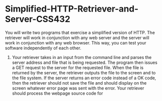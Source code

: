 # Simplified-HTTP-Retriever-and-Server-CSS432

You will write two programs that exercise a simplified version of HTTP.  The retriever will work in conjunction with any web server and the server will work in conjunction with any web browser.  This way, you can test your software independently of each other.

1)  Your retriever takes in an input from the command line and parses the server address and file that is being requested.  The program then issues a GET request to the server for the requested file.  When the file is returned by the server, the retriever outputs the file to the screen and to the file system.  If the server returns an error code instead of a OK code, then the retriever should not save the file and should display on the screen whatever error page was sent with the error.  Your retriever should process the webpage source code for <script> tags and <img> tags and issue GET requests for those files and save them to the file system.  Your retriever should exit after receiving the response.

2)  Your server waits for a connection and an HTTP GET request (you may do this single threaded or multi-threaded).  After receiving the GET request, the server opens the file that is requested and sends it (along with the HTTP 200 OK code, of course).  If the file requested does not exist, the server should return a 404 Not Found code along with a custom File Not Found page.

You will submit the code for both assignments with a build and demo script.  The demo script should run through all of the following test cases.  You will also submit screen shots of your programs executing all of the following test cases. 

